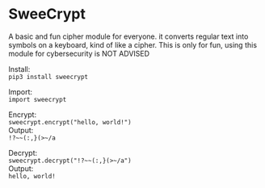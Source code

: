 # SweeCrypt
A basic and fun cipher module for everyone. it converts regular text into symbols on a keyboard, kind of like a cipher. This is only for fun, using this module for cybersecurity is NOT ADVISED

Install:<br>
`pip3 install sweecrypt`

Import:<br>
`import sweecrypt`

Encrypt:<br>
`sweecrypt.encrypt("hello, world!")`
<br>Output:<br>
`!?~~(:,}(>~/a`

Decrypt:<br>
`sweecrypt.decrypt("!?~~(:,}(>~/a")`
<br>Output:<br>
`hello, world!`

